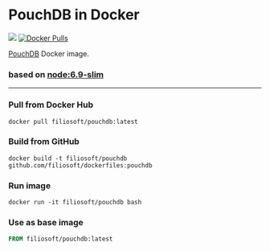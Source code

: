 # PouchDB in Docker
[![](https://images.microbadger.com/badges/image/filiosoft/pouchdb.svg)](http://microbadger.com/images/filiosoft/pouchdb "Get your own image badge on microbadger.com")
[![Docker Pulls](https://img.shields.io/docker/pulls/filiosoft/pouchdb.svg?style=flat-square)](https://hub.docker.com/r/filiosoft/pouchdb)

[PouchDB](https://pouchdb.com/) Docker image. 

### based on [node:6.9-slim](https://hub.docker.com/_/node/)
----
### Pull from Docker Hub
```
docker pull filiosoft/pouchdb:latest
```

### Build from GitHub
```
docker build -t filiosoft/pouchdb github.com/filiosoft/dockerfiles:pouchdb
```

### Run image
```
docker run -it filiosoft/pouchdb bash
```

### Use as base image
```Dockerfile
FROM filiosoft/pouchdb:latest
```
